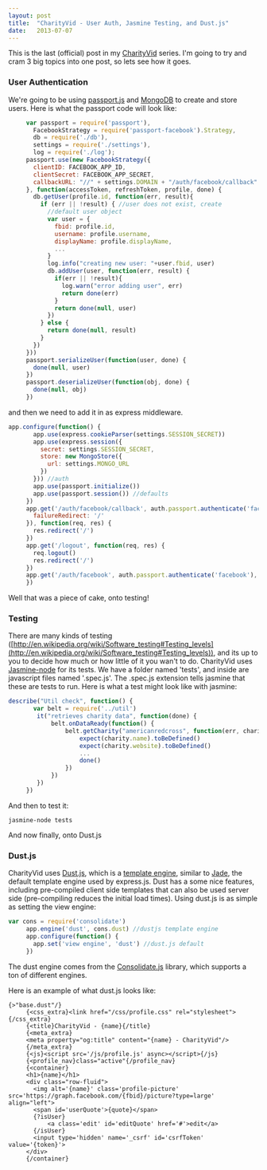 ```yaml
---
layout: post
title:  "CharityVid - User Auth, Jasmine Testing, and Dust.js"
date:   2013-07-07
---
```


This is the last (official) post in my [CharityVid](http://charityvid.org/) series. I'm going to try and cram 3 big topics into one post, so lets see how it goes.

### User Authentication
We're going to be using [passport.js](http://passportjs.org/)&nbsp;and [MongoDB](http://www.mongodb.org/) to create and store users. Here is what the passport code will look like:

```js
     var passport = require('passport'),
       FacebookStrategy = require('passport-facebook').Strategy,
       db = require('./db'),
       settings = require('./settings'),
       log = require('./log');
     passport.use(new FacebookStrategy({
       clientID: FACEBOOK_APP_ID,
       clientSecret: FACEBOOK_APP_SECRET,
       callbackURL: "//" + settings.DOMAIN + "/auth/facebook/callback"
     }, function(accessToken, refreshToken, profile, done) {
       db.getUser(profile.id, function(err, result){
         if (err || !result) { //user does not exist, create
           //default user object
           var user = {
             fbid: profile.id,
             username: profile.username,
             displayName: profile.displayName,
             ...
           }
           log.info("creating new user: "+user.fbid, user)
           db.addUser(user, function(err, result) {
             if(err || !result){
               log.warn("error adding user", err)
               return done(err)
             }
             return done(null, user)
           })
         } else {
           return done(null, result)
         }
       })
     }))
     passport.serializeUser(function(user, done) {
       done(null, user)
     })
     passport.deserializeUser(function(obj, done) {
       done(null, obj)
     })
```
and then we need to add it in as express middleware.

```js
app.configure(function() {
       app.use(express.cookieParser(settings.SESSION_SECRET))
       app.use(express.session({
         secret: settings.SESSION_SECRET,
         store: new MongoStore({
           url: settings.MONGO_URL
         })
       })) //auth
       app.use(passport.initialize())
       app.use(passport.session()) //defaults
     })
     app.get('/auth/facebook/callback', auth.passport.authenticate('facebook', {
       failureRedirect: '/'
     }), function(req, res) {
       res.redirect('/')
     })
     app.get('/logout', function(req, res) {
       req.logout()
       res.redirect('/')
     })
     app.get('/auth/facebook', auth.passport.authenticate('facebook'), function(req, res) { /* function will not be called.(redirected to Facebook for authentication)*/
     })
```
Well that was a piece of cake, onto testing!

### Testing
There are many kinds of testing ([http://en.wikipedia.org/wiki/Software_testing#Testing_levels](http://en.wikipedia.org/wiki/Software_testing#Testing_levels)), and its up to you to decide how much or how little of it you wan't to do. CharityVid uses [Jasmine-node](https://github.com/mhevery/jasmine-node)&nbsp;for its tests. We have a folder named 'tests', and inside are javascript files named '<part of code>.spec.js'. The .spec.js extension tells jasmine that these are tests to run. Here is what a test might look like with jasmine:

```js
describe("Util check", function() {
       var belt = require('../util')
        it("retrieves charity data", function(done) {
            belt.onDataReady(function() {
                belt.getCharity("americanredcross", function(err, charity) {
                    expect(charity.name).toBeDefined()
                    expect(charity.website).toBeDefined()
                    ...
                    done()
                })
            })
        })
     })
```
And then to test it:

```
jasmine-node tests
```
And now finally, onto Dust.js

### Dust.js
CharityVid uses&nbsp;[Dust.js](http://linkedin.github.io/dustjs/), which&nbsp;is a [template engine](http://en.wikipedia.org/wiki/Template_engine_%28web%29), similar to [Jade](http://jade-lang.com/), the default template engine used by express.js. Dust has a some nice features, including pre-compiled client side templates that can also be used server side (pre-compiling reduces the initial load times). Using dust.js is as simple as setting the view engine:

```js
var cons = require('consolidate')
     app.engine('dust', cons.dust) //dustjs template engine
     app.configure(function() {
       app.set('view engine', 'dust') //dust.js default
     })
```
The dust engine comes from the [Consolidate.js](https://github.com/visionmedia/consolidate.js/)&nbsp;library, which supports a ton of different engines.

Here is an example of what dust.js looks like:

```
{>"base.dust"/}
     {<css_extra}<link href="/css/profile.css" rel="stylesheet">{/css_extra}
     {<title}CharityVid - {name}{/title}
     {<meta_extra}
     <meta property="og:title" content="{name} - CharityVid"/>
     {/meta_extra}
     {<js}<script src='/js/profile.js' async></script>{/js}
     {<profile_nav}class="active"{/profile_nav}
     {<container}
     <h1>{name}</h1>
     <div class="row-fluid">
       <img alt='{name}' class='profile-picture' src='https://graph.facebook.com/{fbid}/picture?type=large' align="left">
       <span id='userQuote'>{quote}</span>
       {?isUser}
           <a class='edit' id='editQuote' href='#'>edit</a>
       {/isUser}
       <input type='hidden' name='_csrf' id='csrfToken' value='{token}'>
     </div>
     {/container}

```
